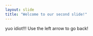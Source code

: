 ```yaml
---
layout: slide
title: "Welcome to our second slide!"
---
```

yuo idiot!!!
Use the left arrow to go back!
